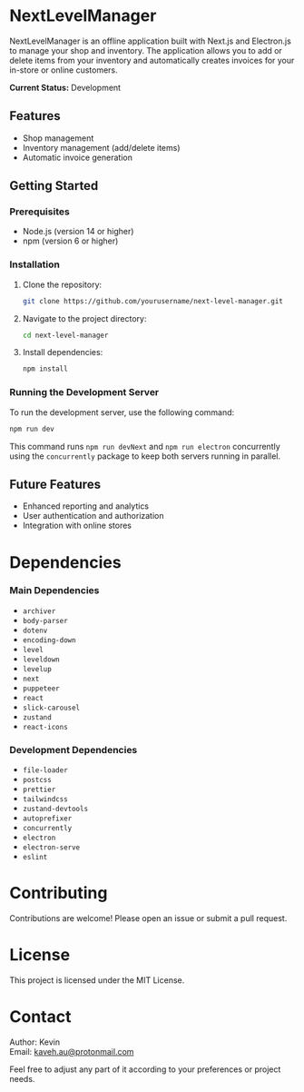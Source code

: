 # NextLevelManager

NextLevelManager is an offline application built with Next.js and Electron.js to manage your shop and inventory. The application allows you to add or delete items from your inventory and automatically creates invoices for your in-store or online customers.

**Current Status:** Development

## Features
- Shop management
- Inventory management (add/delete items)
- Automatic invoice generation

## Getting Started

### Prerequisites
- Node.js (version 14 or higher)
- npm (version 6 or higher)

### Installation

1. Clone the repository:
    ```bash
    git clone https://github.com/yourusername/next-level-manager.git
    ```
2. Navigate to the project directory:
    ```bash
    cd next-level-manager
    ```
3. Install dependencies:
    ```bash
    npm install
    ```

### Running the Development Server

To run the development server, use the following command:

```bash
npm run dev
```
This command runs `npm run devNext` and `npm run electron` concurrently using the `concurrently` package to keep both servers running in parallel.

## Future Features

* Enhanced reporting and analytics
* User authentication and authorization
* Integration with online stores

# Dependencies

### Main Dependencies
* `archiver`
* `body-parser`
* `dotenv`
* `encoding-down`
* `level`
* `leveldown`
* `levelup`
* `next`
* `puppeteer`
* `react`
* `slick-carousel`
* `zustand`
* `react-icons`

### Development Dependencies
* `file-loader`
* `postcss`
* `prettier`
* `tailwindcss`
* `zustand-devtools`
* `autoprefixer`
* `concurrently`
* `electron`
* `electron-serve`
* `eslint`

# Contributing
Contributions are welcome! Please open an issue or submit a pull request.

# License
This project is licensed under the MIT License.

# Contact
Author: Kevin \
Email: kaveh.au@protonmail.com


Feel free to adjust any part of it according to your preferences or project needs.


